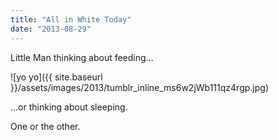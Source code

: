 ```yaml
---
title: "All in White Today"
date: "2013-08-29"
---
```


Little Man thinking about feeding…

![yo yo]({{ site.baseurl }}/assets/images/2013/tumblr_inline_ms6w2jWb111qz4rgp.jpg)

…or thinking about sleeping.

One or the other.
